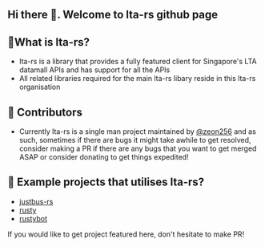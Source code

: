 ## Hi there 👋. Welcome to lta-rs github page

## 🙋‍What is lta-rs?
- lta-rs is a library that provides a fully featured client for Singapore's LTA datamall APIs and has support for all the APIs
- All related libraries required for the main lta-rs libary reside in this lta-rs organisation

## 🌈 Contributors
- Currently lta-rs is a single man project maintained by [@zeon256](https://github.com/zeon256) and as such, sometimes if there are bugs it might take awhile to get resolved, consider making a PR if
there are any bugs that you want to get merged ASAP or consider donating to get things expedited!

## 🍿 Example projects that utilises lta-rs?
- [justbus-rs](https://github.com/zeon256/justbus-rs) 
- [rusty](https://github.com/monomycelium/rusty)
- [rustybot](https://github.com/pityhero233/rustybot)

If you would like to get project featured here, don't hesitate to make PR!
